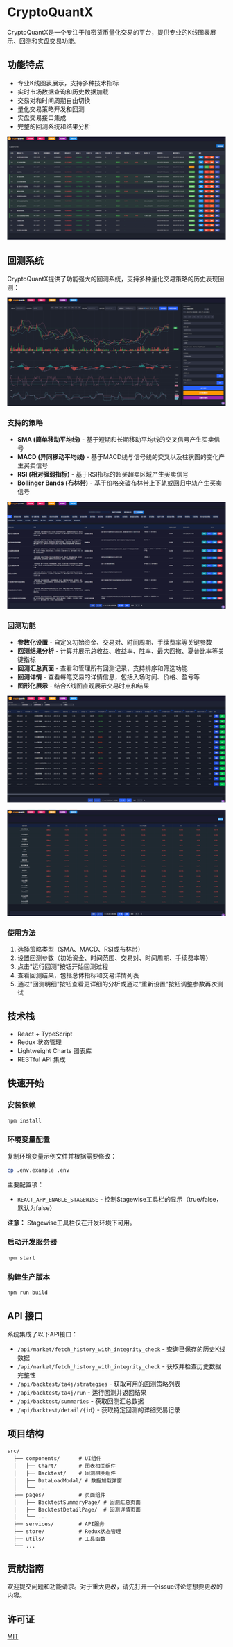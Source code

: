 # CryptoQuantX

CryptoQuantX是一个专注于加密货币量化交易的平台，提供专业的K线图表展示、回测和实盘交易功能。

## 功能特点

- 专业K线图表展示，支持多种技术指标
- 实时市场数据查询和历史数据加载
- 交易对和时间周期自由切换
- 量化交易策略开发和回测
- 实盘交易接口集成
- 完整的回测系统和结果分析

![img_1.png](images/img_1.png)

## 回测系统

CryptoQuantX提供了功能强大的回测系统，支持多种量化交易策略的历史表现回测：

![img.png](images/img.png)
### 支持的策略

- **SMA (简单移动平均线)** - 基于短期和长期移动平均线的交叉信号产生买卖信号
- **MACD (异同移动平均线)** - 基于MACD线与信号线的交叉以及柱状图的变化产生买卖信号
- **RSI (相对强弱指标)** - 基于RSI指标的超买超卖区域产生买卖信号
- **Bollinger Bands (布林带)** - 基于价格突破布林带上下轨或回归中轨产生买卖信号

![img_2.png](images/img_2.png)
### 回测功能

- **参数化设置** - 自定义初始资金、交易对、时间周期、手续费率等关键参数
- **回测结果分析** - 计算并展示总收益、收益率、胜率、最大回撤、夏普比率等关键指标
- **回测汇总页面** - 查看和管理所有回测记录，支持排序和筛选功能
- **回测详情** - 查看每笔交易的详情信息，包括入场时间、价格、盈亏等
- **图形化展示** - 结合K线图直观展示交易时点和结果

![img_3.png](images/img_3.png)

![img_4.png](images/img_4.png)

### 使用方法

1. 选择策略类型（SMA、MACD、RSI或布林带）
2. 设置回测参数（初始资金、时间范围、交易对、时间周期、手续费率等）
3. 点击"运行回测"按钮开始回测过程
4. 查看回测结果，包括总体指标和交易详情列表
5. 通过"回测明细"按钮查看更详细的分析或通过"重新设置"按钮调整参数再次测试

## 技术栈

- React + TypeScript
- Redux 状态管理
- Lightweight Charts 图表库
- RESTful API 集成

## 快速开始

### 安装依赖

```bash
npm install
```

### 环境变量配置

复制环境变量示例文件并根据需要修改：

```bash
cp .env.example .env
```

主要配置项：

- `REACT_APP_ENABLE_STAGEWISE` - 控制Stagewise工具栏的显示（true/false，默认为false）

**注意：** Stagewise工具栏仅在开发环境下可用。

### 启动开发服务器

```bash
npm start
```

### 构建生产版本

```bash
npm run build
```

## API 接口

系统集成了以下API接口：

- `/api/market/fetch_history_with_integrity_check` - 查询已保存的历史K线数据
- `/api/market/fetch_history_with_integrity_check` - 获取并检查历史数据完整性
- `/api/backtest/ta4j/strategies` - 获取可用的回测策略列表
- `/api/backtest/ta4j/run` - 运行回测并返回结果
- `/api/backtest/summaries` - 获取回测汇总数据
- `/api/backtest/detail/{id}` - 获取特定回测的详细交易记录

## 项目结构

```
src/
  ├── components/      # UI组件
  │   ├── Chart/       # 图表相关组件
  │   ├── Backtest/    # 回测相关组件
  │   ├── DataLoadModal/ # 数据加载弹窗
  │   └── ...
  ├── pages/           # 页面组件
  │   ├── BacktestSummaryPage/ # 回测汇总页面
  │   ├── BacktestDetailPage/  # 回测详情页面
  │   └── ...
  ├── services/        # API服务
  ├── store/           # Redux状态管理
  ├── utils/           # 工具函数
  └── ...
```

## 贡献指南

欢迎提交问题和功能请求。对于重大更改，请先打开一个issue讨论您想要更改的内容。

## 许可证

[MIT](https://choosealicense.com/licenses/mit/)
